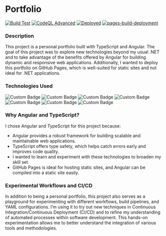 # Portfolio 
[![Build Test](https://github.com/Carpenteri1/Portfolio/actions/workflows/build_test.yml/badge.svg)](https://github.com/Carpenteri1/Portfolio/actions/workflows/build_test.yml)
[![CodeQL Advanced](https://github.com/Carpenteri1/Portfolio/actions/workflows/codeql.yml/badge.svg)](https://github.com/Carpenteri1/Portfolio/actions/workflows/codeql.yml)
[![Deployed](https://github.com/Carpenteri1/Portfolio/actions/workflows/build_execute_deploy.yml/badge.svg)](https://github.com/Carpenteri1/Portfolio/actions/workflows/build_execute_deploy.yml)
[![pages-build-deployment](https://github.com/Carpenteri1/Portfolio/actions/workflows/pages/pages-build-deployment/badge.svg)](https://github.com/Carpenteri1/Portfolio/actions/workflows/pages/pages-build-deployment)

### Description

This project is a personal portfolio built with TypeScript and Angular. 
The goal of this project was to explore new technologies beyond my usual 
.NET and to take advantage of the benefits offered by Angular for building dynamic and responsive web applications. 
Additionally, I wanted to deploy this portfolio on GitHub Pages, which is well-suited for static sites and not ideal for .NET applications.

 ### Technologies Used
 ![Custom Badge](https://img.shields.io/badge/TypeScript-blue)
 ![Custom Badge](https://img.shields.io/badge/Angular-red)
 ![Custom Badge](https://img.shields.io/badge/HTML5-orange)
 ![Custom Badge](https://img.shields.io/badge/CSS-Yellow)
 ![Custom Badge](https://img.shields.io/badge/Bootstrap-purple)
 ![Custom Badge](https://img.shields.io/badge/NPM-green)
 ![Custom Badge](https://img.shields.io/badge/Yaml-brown)

### Why Angular and TypeScript?

I chose Angular and TypeScript for this project because:

- Angular provides a robust framework for building scalable and maintainable web applications.
- TypeScript offers type safety, which helps catch errors early and improves code quality.
- I wanted to learn and experiment with these technologies to broaden my skill set.
- GitHub Pages is ideal for hosting static sites, and Angular can be compiled into a static site easily.


### Experimental Workflows and CI/CD

In addition to being a personal portfolio, this project also serves as a playground for experimenting with different workflows, build pipelines, and YAML configurations. I’m using it to try out new techniques in Continuous Integration/Continuous Deployment (CI/CD) and to refine my understanding of automated processes within software development. This hands-on experimentation allows me to better understand the integration of various tools and methodologies.


